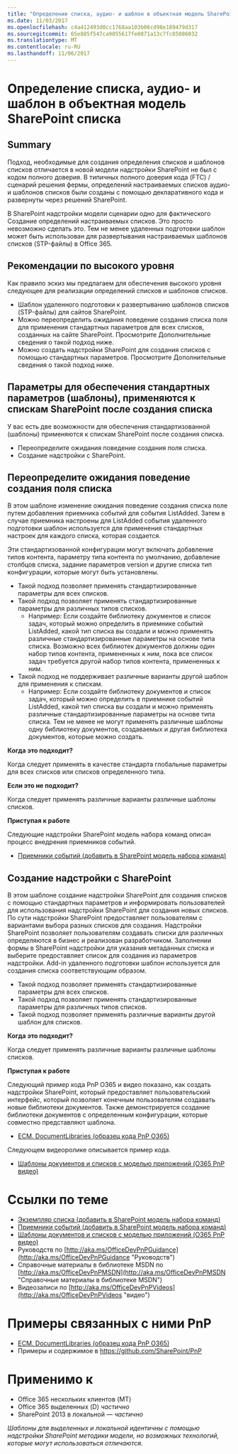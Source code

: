 ```yaml
---
title: "Определение списка, аудио- и шаблон в объектная модель SharePoint списка"
ms.date: 11/03/2017
ms.openlocfilehash: c4a412493d0cc1768aa103b06cd98e189479d317
ms.sourcegitcommit: 65e885f547ca9055617fe0871a13c7fc85086032
ms.translationtype: MT
ms.contentlocale: ru-RU
ms.lasthandoff: 11/06/2017
---
```

<a name="list-definition--list-template-in-the-sharepoint-add-in-model"></a>Определение списка, аудио- и шаблон в объектная модель SharePoint списка
==============================================================

<a name="summary"></a>Summary
-------

Подход, необходимые для создания определения списков и шаблонов списков отличается в новой модели надстройки SharePoint не был с кодом полного доверия.  В типичных полного доверия кода (FTC) / сценарий решения фермы, определений настраиваемых списков аудио- и шаблонов списков были созданы с помощью декларативного кода и развернуты через решений SharePoint. 

В SharePoint надстройки модели сценарии одно для фактического Создание определений настраиваемых списков.  Это просто невозможно сделать это.  Тем не менее удаленных подготовки шаблон может быть использован для развертывания настраиваемых шаблонов списков (STP-файлы) в Office 365.

<a name="high-level-guidelines"></a>Рекомендации по высокого уровня
---------------------

Как правило эскиз мы предлагаем для обеспечения высокого уровня следующее для реализации определений списков и шаблонов списков.

- Шаблон удаленного подготовки к развертыванию шаблонов списков (STP-файлы) для сайтов SharePoint.
- Можно переопределить ожидания поведение создания списка поля для применения стандартных параметров для всех списков, созданных на сайте SharePoint.  Просмотрите Дополнительные сведения о такой подход ниже.
- Можно создать надстройки SharePoint для создания списков с помощью стандартных параметров. Просмотрите Дополнительные сведения о такой подход ниже.

<a name="options-to-ensure-standardized-settings-templates-are-applied-to-sharepoint-lists-upon-list-creation"></a>Параметры для обеспечения стандартных параметров (шаблоны), применяются к спискам SharePoint после создания списка
------------------------------------------------------------------------------------------------------

У вас есть две возможности для обеспечения стандартизованной (шаблоны) применяются к спискам SharePoint после создания списка.

- Переопределите ожидания поведение создания поля списка.   
- Создание надстройки с SharePoint. 

<a name="override-the-out-of-the-box-list-creation-behavior"></a>Переопределите ожидания поведение создания поля списка
--------------------------------------------------
В этом шаблоне изменение ожидания поведение создания списка поле путем добавления приемника событий для события ListAdded.  Затем в случае приемника настроены для ListAdded события удаленного подготовки шаблон используется для применения стандартных настроек для каждого списка, которая создается.

Эти стандартизованной конфигурации могут включать добавление типов контента, параметру типа контента по умолчанию, добавление столбцов списка, задание параметров version и другие списка тип конфигурации, которые могут быть установлены. 
    
- Такой подход позволяет применять стандартизированные параметры для всех списков.
- Такой подход позволяет применять стандартизированные параметры для различных типов списков.
    + Например: Если создайте библиотеку документов и список задач, который можно определить в приемнике событий ListAdded, какой тип списка вы создали и можно применять различные стандартизированные параметры на основе типа списка.  Возможно всех библиотек документов должны один набор типов контента, примененных к ним, пока все список задач требуется другой набор типов контента, примененных к ним.
- Такой подход не поддерживает различные варианты другой шаблон для применения к спискам.
    + Например: Если создайте библиотеку документов и список задач, который можно определить в приемнике событий ListAdded, какой тип списка вы создали и можно применять различные стандартизированные параметры на основе типа списка.  Тем не менее не могут применять различные шаблоны одну библиотеку документов, создаваемых и другая библиотека документов, которые можно создать.

**Когда это подходит?**

Когда следует применять в качестве стандарта глобальные параметры для всех списков или списков определенного типа.

**Если это не подходит?**

Когда следует применять различные варианты различные шаблоны списков.

**Приступая к работе**

Следующие надстройки SharePoint модель набора команд описан процесс внедрения приемников событий.

- [Приемники событий (добавить в SharePoint модель набора команд)](event-receiver-and-list-event-receiver-sharepoint-add-in.md)

<a name="create-a-sharepoint-add-in"></a>Создание надстройки с SharePoint
--------------------------

В этом шаблоне создание надстройки SharePoint для создания списков с помощью стандартных параметров и информировать пользователей для использования надстройки SharePoint для создания новых списков.  По сути надстройки SharePoint предоставляет пользователям с вариантами выбора разных списков для создания.  Надстройки SharePoint позволяет пользователям создавать списки для различных определяются в бизнес и реализован разработчиком. Заполнении формы в SharePoint надстройки для указания метаданных списка и выберите предоставляет список для создания из параметров надстройки. Add-in удаленного подготовки шаблон используется для создания списка соответствующим образом.
    
- Такой подход позволяет применять стандартизированные параметры для всех списков.
- Такой подход позволяет применять стандартизированные параметры для различных типов списков.
- Такой подход позволяет применять различные варианты другой шаблон для списков.

**Когда это подходит?**

Когда следует применять различные варианты различные шаблоны списков.

**Приступая к работе**

Следующий пример кода PnP O365 и видео показано, как создать надстройки SharePoint, который предоставляет пользовательский интерфейс, который позволяет конечным пользователям создавать новые библиотеки документов.  Также демонстрируется создание библиотеки документов с определенным конфигурации, которые совместно представляют шаблона.

- [ECM. DocumentLibraries (образец кода PnP O365)](https://github.com/SharePoint/PnP/tree/master/Samples/ECM.DocumentLibraries)

Следующем видеоролике описывается пример кода.

- [Шаблоны документов и списков с моделью приложений (O365 PnP видео)](http://channel9.msdn.com/blogs/OfficeDevPnP/Document-and-list-templates-with-app-model)

<a name="related-links"></a>Ссылки по теме
=============

- [Экземпляр списка (добавить в SharePoint модель набора команд)](list-instance-sharepoint-add-in.md)
- [Приемники событий (добавить в SharePoint модель набора команд)](event-receiver-and-list-event-receiver-sharepoint-add-in.md)
- [Шаблоны документов и списков с моделью приложений (O365 PnP видео)](http://channel9.msdn.com/blogs/OfficeDevPnP/Document-and-list-templates-with-app-model)
- Руководств по [http://aka.ms/OfficeDevPnPGuidance](http://aka.ms/OfficeDevPnPGuidance "Руководств")
- Справочные материалы в библиотеке MSDN по [http://aka.ms/OfficeDevPnPMSDN](http://aka.ms/OfficeDevPnPMSDN "Справочные материалы в библиотеке MSDN")
- Видеозаписи по [http://aka.ms/OfficeDevPnPVideos](http://aka.ms/OfficeDevPnPVideos "видео")

<a name="related-pnp-samples"></a>Примеры связанных с ними PnP
===================

- [ECM. DocumentLibraries (образец кода PnP O365)](https://github.com/SharePoint/PnP/tree/master/Samples/ECM.DocumentLibraries)
- Примеры и содержимое в https://github.com/SharePoint/PnP

<a name="applies-to"></a>Применимо к
==========
- Office 365 нескольких клиентов (MT)
- Office 365 выделенных (D) *частично*
- SharePoint 2013 в локальной — *частично*

*Шаблоны для выделенных и локальной идентичны с помощью надстройки SharePoint методики модели, но возможных технологий, которые могут использоваться отличаются.*
